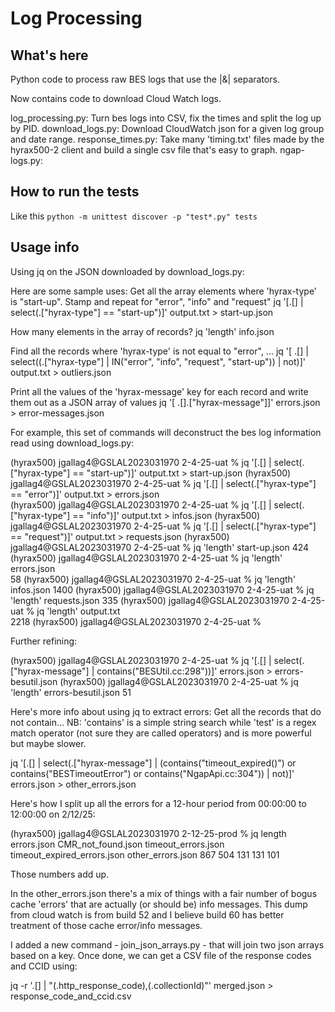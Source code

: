 # Log Processing 

## What's here
Python code to process raw BES logs that use the |&| separators.

Now contains code to download Cloud Watch logs.

log_processing.py: Turn bes logs into CSV, fix the times and split the log up by PID.
download_logs.py: Download CloudWatch json for a given log group and date range.
response_times.py: Take many 'timing.txt' files made by the hyrax500-2 client and build
		   a single csv file that's easy to graph.
ngap-logs.py:

## How to run the tests
Like this ```python -m unittest discover -p "test*.py" tests```

## Usage info
Using jq on the JSON downloaded by download_logs.py:

Here are some sample uses:
Get all the array elements where 'hyrax-type' is "start-up". Stamp and repeat for "error", "info" and "request"
    jq '[.[] | select(.["hyrax-type"] == "start-up")]' output.txt > start-up.json

How many elements in the array of records?
    jq 'length' info.json

Find all the records where 'hyrax-type' is not equal to "error", ...
    jq '[ .[] | select((.["hyrax-type"] | IN("error", "info", "request", "start-up")) | not)]' output.txt > outliers.json

Print all the values of the 'hyrax-message' key for each record and write them out as a JSON array of values
jq '[ .[].["hyrax-message"]]' errors.json > error-messages.json

For example, this set of commands will deconstruct the bes log information read using download_logs.py:

(hyrax500) jgallag4@GSLAL2023031970 2-4-25-uat % jq '[.[] | select(.["hyrax-type"] == "start-up")]' output.txt > start-up.json
(hyrax500) jgallag4@GSLAL2023031970 2-4-25-uat % jq '[.[] | select(.["hyrax-type"] == "error")]' output.txt > errors.json     
(hyrax500) jgallag4@GSLAL2023031970 2-4-25-uat % jq '[.[] | select(.["hyrax-type"] == "info")]' output.txt > infos.json
(hyrax500) jgallag4@GSLAL2023031970 2-4-25-uat % jq '[.[] | select(.["hyrax-type"] == "request")]' output.txt > requests.json
(hyrax500) jgallag4@GSLAL2023031970 2-4-25-uat % jq 'length' start-up.json 
424
(hyrax500) jgallag4@GSLAL2023031970 2-4-25-uat % jq 'length' errors.json  
58
(hyrax500) jgallag4@GSLAL2023031970 2-4-25-uat % jq 'length' infos.json 
1400
(hyrax500) jgallag4@GSLAL2023031970 2-4-25-uat % jq 'length' requests.json
335
(hyrax500) jgallag4@GSLAL2023031970 2-4-25-uat % jq 'length' output.txt   
2218
(hyrax500) jgallag4@GSLAL2023031970 2-4-25-uat % 

Further refining:

(hyrax500) jgallag4@GSLAL2023031970 2-4-25-uat %  jq '[.[] | select(.["hyrax-message"] | contains("BESUtil.cc:298"))]' errors.json > errors-besutil.json
(hyrax500) jgallag4@GSLAL2023031970 2-4-25-uat % jq 'length' errors-besutil.json
51

Here's more info about using jq to extract errors: Get all the records that do not contain... NB: 'contains' is a simple string search while 'test' is a 
regex match operator (not sure they are called operators) and is more powerful but maybe slower.

jq '[.[] | select(.["hyrax-message"] | (contains("timeout_expired()") or contains("BESTimeoutError") or contains("NgapApi.cc:304")) | not)]' errors.json > other_errors.json

Here's how I split up all the errors for a 12-hour period from 00:00:00 to 12:00:00 on 2/12/25:

(hyrax500) jgallag4@GSLAL2023031970 2-12-25-prod % jq length errors.json CMR_not_found.json timeout_errors.json timeout_expired_errors.json other_errors.json 
867
504
131
131
101

Those numbers add up. 

In the other_errors.json there's a mix of things with a fair number of
bogus cache 'errors' that are actually (or should be) info messages.
This dump from cloud watch is from build 52 and I believe build 60 has
better treatment of those cache error/info messages.

I added a new command - join_json_arrays.py - that will join two json
arrays based on a key. Once done, we can get a CSV file of the response
codes and CCID using:

jq -r '.[] | "\(.http_response_code),\(.collectionId)"' merged.json > response_code_and_ccid.csv
